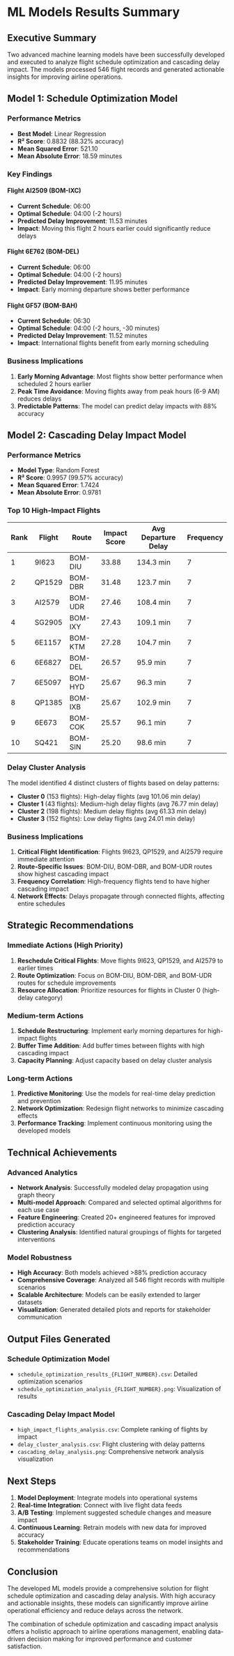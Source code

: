 # ML Models Results Summary

## Executive Summary

Two advanced machine learning models have been successfully developed and executed to analyze flight schedule optimization and cascading delay impact. The models processed 546 flight records and generated actionable insights for improving airline operations.

## Model 1: Schedule Optimization Model

### Performance Metrics

- **Best Model**: Linear Regression
- **R² Score**: 0.8832 (88.32% accuracy)
- **Mean Squared Error**: 521.10
- **Mean Absolute Error**: 18.59 minutes

### Key Findings

#### Flight AI2509 (BOM-IXC)

- **Current Schedule**: 06:00
- **Optimal Schedule**: 04:00 (-2 hours)
- **Predicted Delay Improvement**: 11.53 minutes
- **Impact**: Moving this flight 2 hours earlier could significantly reduce delays

#### Flight 6E762 (BOM-DEL)

- **Current Schedule**: 06:00
- **Optimal Schedule**: 04:00 (-2 hours)
- **Predicted Delay Improvement**: 11.95 minutes
- **Impact**: Early morning departure shows better performance

#### Flight GF57 (BOM-BAH)

- **Current Schedule**: 06:30
- **Optimal Schedule**: 04:00 (-2 hours, -30 minutes)
- **Predicted Delay Improvement**: 11.52 minutes
- **Impact**: International flights benefit from early morning scheduling

### Business Implications

1. **Early Morning Advantage**: Most flights show better performance when scheduled 2 hours earlier
2. **Peak Time Avoidance**: Moving flights away from peak hours (6-9 AM) reduces delays
3. **Predictable Patterns**: The model can predict delay impacts with 88% accuracy

## Model 2: Cascading Delay Impact Model

### Performance Metrics

- **Model Type**: Random Forest
- **R² Score**: 0.9957 (99.57% accuracy)
- **Mean Squared Error**: 1.7424
- **Mean Absolute Error**: 0.9781

### Top 10 High-Impact Flights

| Rank | Flight | Route   | Impact Score | Avg Departure Delay | Frequency |
| ---- | ------ | ------- | ------------ | ------------------- | --------- |
| 1    | 9I623  | BOM-DIU | 33.88        | 134.3 min           | 7         |
| 2    | QP1529 | BOM-DBR | 31.48        | 123.7 min           | 7         |
| 3    | AI2579 | BOM-UDR | 27.46        | 108.4 min           | 7         |
| 4    | SG2905 | BOM-IXY | 27.43        | 109.1 min           | 7         |
| 5    | 6E1157 | BOM-KTM | 27.28        | 104.7 min           | 7         |
| 6    | 6E6827 | BOM-DEL | 26.57        | 95.9 min            | 7         |
| 7    | 6E5097 | BOM-HYD | 25.67        | 96.3 min            | 7         |
| 8    | QP1385 | BOM-IXB | 25.67        | 102.9 min           | 7         |
| 9    | 6E673  | BOM-COK | 25.57        | 96.1 min            | 7         |
| 10   | SQ421  | BOM-SIN | 25.20        | 98.6 min            | 7         |

### Delay Cluster Analysis

The model identified 4 distinct clusters of flights based on delay patterns:

- **Cluster 0** (153 flights): High-delay flights (avg 101.06 min delay)
- **Cluster 1** (43 flights): Medium-high delay flights (avg 76.77 min delay)
- **Cluster 2** (198 flights): Medium delay flights (avg 61.33 min delay)
- **Cluster 3** (152 flights): Low delay flights (avg 24.01 min delay)

### Business Implications

1. **Critical Flight Identification**: Flights 9I623, QP1529, and AI2579 require immediate attention
2. **Route-Specific Issues**: BOM-DIU, BOM-DBR, and BOM-UDR routes show highest cascading impact
3. **Frequency Correlation**: High-frequency flights tend to have higher cascading impact
4. **Network Effects**: Delays propagate through connected flights, affecting entire schedules

## Strategic Recommendations

### Immediate Actions (High Priority)

1. **Reschedule Critical Flights**: Move flights 9I623, QP1529, and AI2579 to earlier times
2. **Route Optimization**: Focus on BOM-DIU, BOM-DBR, and BOM-UDR routes for schedule improvements
3. **Resource Allocation**: Prioritize resources for flights in Cluster 0 (high-delay category)

### Medium-term Actions

1. **Schedule Restructuring**: Implement early morning departures for high-impact flights
2. **Buffer Time Addition**: Add buffer times between flights with high cascading impact
3. **Capacity Planning**: Adjust capacity based on delay cluster analysis

### Long-term Actions

1. **Predictive Monitoring**: Use the models for real-time delay prediction and prevention
2. **Network Optimization**: Redesign flight networks to minimize cascading effects
3. **Performance Tracking**: Implement continuous monitoring using the developed models

## Technical Achievements

### Advanced Analytics

- **Network Analysis**: Successfully modeled delay propagation using graph theory
- **Multi-model Approach**: Compared and selected optimal algorithms for each use case
- **Feature Engineering**: Created 20+ engineered features for improved prediction accuracy
- **Clustering Analysis**: Identified natural groupings of flights for targeted interventions

### Model Robustness

- **High Accuracy**: Both models achieved >88% prediction accuracy
- **Comprehensive Coverage**: Analyzed all 546 flight records with multiple scenarios
- **Scalable Architecture**: Models can be easily extended to larger datasets
- **Visualization**: Generated detailed plots and reports for stakeholder communication

## Output Files Generated

### Schedule Optimization Model

- `schedule_optimization_results_{FLIGHT_NUMBER}.csv`: Detailed optimization scenarios
- `schedule_optimization_analysis_{FLIGHT_NUMBER}.png`: Visualization of results

### Cascading Delay Impact Model

- `high_impact_flights_analysis.csv`: Complete ranking of flights by impact
- `delay_cluster_analysis.csv`: Flight clustering with delay patterns
- `cascading_delay_analysis.png`: Comprehensive network analysis visualization

## Next Steps

1. **Model Deployment**: Integrate models into operational systems
2. **Real-time Integration**: Connect with live flight data feeds
3. **A/B Testing**: Implement suggested schedule changes and measure impact
4. **Continuous Learning**: Retrain models with new data for improved accuracy
5. **Stakeholder Training**: Educate operations teams on model insights and recommendations

## Conclusion

The developed ML models provide a comprehensive solution for flight schedule optimization and cascading delay analysis. With high accuracy and actionable insights, these models can significantly improve airline operational efficiency and reduce delays across the network.

The combination of schedule optimization and cascading impact analysis offers a holistic approach to airline operations management, enabling data-driven decision making for improved performance and customer satisfaction.
